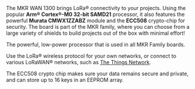 <FeatureDescription>
The MKR WAN 1300 brings LoRa® connectivity to your projects. Using the popular <b>Arm® Cortex®-M0 32-bit SAMD21</b> processor, it also features the powerful <b>Murata CMWX1ZZABZ</b> module and the <b>ECC508</b> crypto-chip for security. The board is part of the MKR family, where you can choose from a large variety of shields to build projects out of the box with minimal effort!
</FeatureDescription>

<FeatureList>

<Feature title="Cortex-M0 32-bit SAMD21" image="core">

The powerful, low-power processor that is used in all MKR Family boards.

<FeatureLink title="Datasheet" url="https://content.arduino.cc/assets/mkr-microchip_samd21_family_full_datasheet-ds40001882d.pdf" download blank/>

</Feature>

<Feature title="Murata CMWX1ZZABZ" image="cellular">

Use the LoRa® wireless protocol for your own networks, or connect to various LoRaWAN® networks, such as [The Things Network](https://www.thethingsnetwork.org/).

<FeatureLink title="Datasheet" url="https://content.arduino.cc/assets/mkrwan1310-murata_lora_module-type_abz.pdf" download blank/>

</Feature>

<Feature title="ATECC508 crypto chip" image="crypto-chip">

The ECC508 crypto chip makes sure your data remains secure and private, and can store up to 16 keys in an EEPROM array.

<FeatureLink title="Datasheet" url="/resources/datasheets/ATECC508A-datasheet.pdf" download blank/>

</Feature>

</FeatureList>


